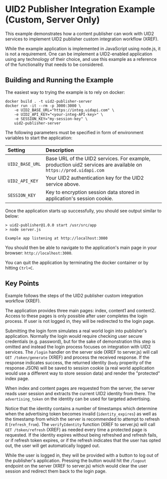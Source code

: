 # UID2 Publisher Integration Example (Custom, Server Only)

This example demonstrates how a content publisher can work with UID2 services to implement UID2 publisher
custom integration workflow (XREF).

While the example application is implemented in JavaScript using node.js, it is not  a requirement.
One can be implement a UID2-enabled application using any technology of their choice, and use this
example as a reference of the functionality that needs to be considered.

## Building and Running the Example

The easiest way to trying the example is to rely on docker:

```
docker build . -t uid2-publisher-server
docker run -it --rm -p 3000:3000 \
    -e UID2_BASE_URL="https://integ.uidapi.com" \
    -e UID2_API_KEY="<your-integ-API-key>" \
    -e SESSION_KEY="my-session-key" \
    uid2-publisher-server
```

The following parameters must be specified in form of environment variables to start the application:

| Setting | Description |
| :--- | :--- |
| `UID2_BASE_URL` | Base URL of the UID2 services. For example, production uid2 services are available on `https://prod.uidapi.com` |
| `UID2_API_KEY` | Your UID2 authentication key for the UID2 service above. |
| `SESSION_KEY` | Key to encryption session data stored in application's session cookie. |

Once the application starts up successfully, you should see output similar to below:

```
> uid2-publisher@1.0.0 start /usr/src/app
> node server.js

Example app listening at http://localhost:3000
```

You should then be able to navigate to the application's main page in your browser: `http://localhost:3000`.

You can quit the application by terminating the docker container or by hitting `Ctrl+C`.

## Key Points

Example follows the steps of the UID2 publisher custom integration workflow (XREF).

The application provides three main pages: index, content1 and content2. Access to these pages is only
possible after user completes the login process. If user is not logged in, they will be redirected to
the login page.

Submitting the login form simulates a real world login into publisher's application. Normally the login
would require checking user secure credentials (e.g. password), but for the sake of demonstration this
step is omitted and instead the login process focuses on integration with UID2 services. The `/login` 
handler on the server side (XREF to server.js) will call `GET /token/generate` (XREF) and process
the received response.  If the response indicates success, the returned identity (`body` properity of
the response JSON) will be saved to session cookie (a real world application would use a different way
to store session data) and render the "protected" index page.

When index and content pages are requested from the server, the server reads user session and extracts
the current UID2 identity from there. The `advertising_token` on the identity can be used for targeted
advertising.

Notice that the identity contains a number of timestamps which determine when the advertising token
becomes invalid (`identity_expires`) as well as the timestamp from which the server is recommended
to attempt to refresh it (`refresh_from`). The `verifyIdentity` function (XREF to server.js) will call
`GET /token/refresh` (XREF) as needed every time a protected page is requested. If the identity expires
without being refreshed and refresh fails, or if refresh token expires, or if the refresh indicates that
the user has opted out, the user will get automatically logged out.

While the user is logged in, they will be provided with a button to log out of the publisher's application.
Pressing the button would hit the `/logout` endpoint on the server (XREF to server.js) which would clear
the user session and redirect them back to the login page.
